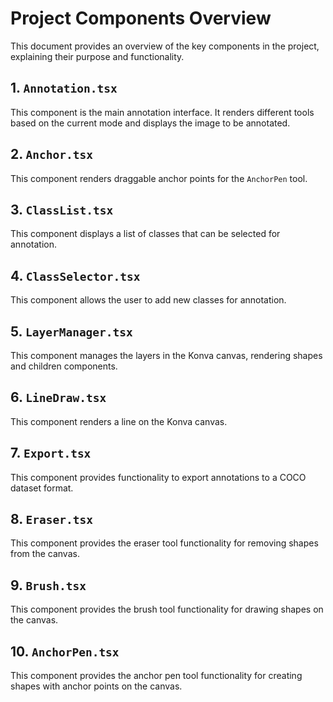 # Project Components Overview

This document provides an overview of the key components in the project, explaining their purpose and functionality.

## 1. `Annotation.tsx`

This component is the main annotation interface. It renders different tools based on the current mode and displays the image to be annotated.

## 2. `Anchor.tsx`

This component renders draggable anchor points for the `AnchorPen` tool.

## 3. `ClassList.tsx`

This component displays a list of classes that can be selected for annotation.

## 4. `ClassSelector.tsx`

This component allows the user to add new classes for annotation.

## 5. `LayerManager.tsx`

This component manages the layers in the Konva canvas, rendering shapes and children components.

## 6. `LineDraw.tsx`

This component renders a line on the Konva canvas.

## 7. `Export.tsx`

This component provides functionality to export annotations to a COCO dataset format.

## 8. `Eraser.tsx`

This component provides the eraser tool functionality for removing shapes from the canvas.

## 9. `Brush.tsx`

This component provides the brush tool functionality for drawing shapes on the canvas.

## 10. `AnchorPen.tsx`

This component provides the anchor pen tool functionality for creating shapes with anchor points on the canvas.
